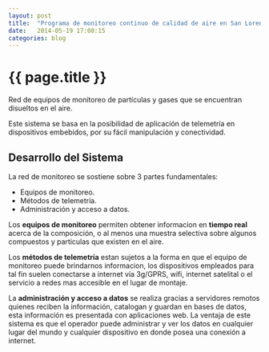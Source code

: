 ```yaml
---
layout: post
title:  "Programa de monitoreo continuo de calidad de aire en San Lorenzo."
date:   2014-05-19 17:08:15
categories: blog
---
```

<h1 class="top50">{{ page.title }}</h1>


Red de equipos de monitoreo de partículas y gases que se encuentran disueltos en el aire.

Este sistema se basa en la posibilidad de aplicación de telemetría en dispositivos embebidos, por su fácil manipulación y conectividad.


Desarrollo del Sistema
-------

La red de monitoreo se sostiene sobre 3 partes fundamentales:

- Equipos de monitoreo.
- Métodos de telemetría.
- Administración y acceso a datos.

Los **equipos de monitoreo** permiten obtener informacion en **tiempo real** acerca de la composición, o al menos una muestra selectiva sobre algunos compuestos y 
particulas que existen en el aire.

Los **métodos de telemetría** estan sujetos a la forma en que el equipo de monitoreo puede brindarnos informacion, los dispositivos empleados para tal fin suelen conectarse a internet 
vía 3g/GPRS, wifi, internet satelital o el servicio a redes mas accesible en el lugar de montaje.

La **administración y acceso a datos** se realiza gracias a servidores remotos quienes reciben la información, catalogan y guardan en bases de datos, esta información es presentada con 
aplicaciones web. La ventaja de este sistema es que el operador puede administrar y ver los datos en cualquier lugar del mundo y cualquier dispositivo en donde posea una conexión a 
internet.
